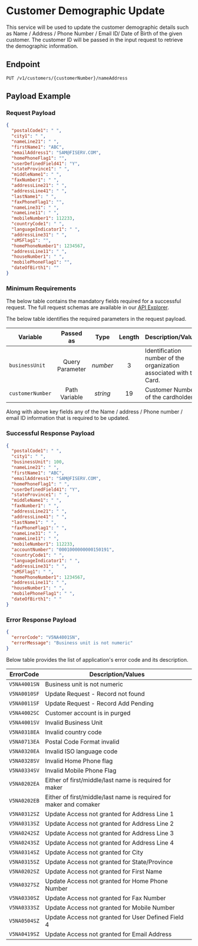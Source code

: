 # Customer Demographic Update

This service will be used to update the customer demographic details such as Name / Address / Phone Number / Email ID/ Date of Birth of the given customer.  The customer ID will be passed in the input request to retrieve the demographic information. 

## Endpoint

`PUT /v1/customers/{customerNumber}/nameAddress`

## Payload Example

### Request Payload

```json
{
  "postalCode1": " ",
  "city1": " ",
  "nameLine21": " ",
  "firstName1": "ABC",
  "emailAddress1": "SAM@FISERV.COM",
  "homePhoneFlag1": "",
  "userDefinedField41": "Y",
  "stateProvince1": " ",
  "middleName1": " ",
  "faxNumber1": " ",
  "addressLine21": " ",
  "addressLine41": " ",
  "lastName1": " ",
  "faxPhoneFlag1": "",
  "nameLine31": " ",
  "nameLine11": " ",
  "mobileNumber1": 112233,
  "countryCode1": " ",
  "languageIndicator1": " ",
  "addressLine31": " ",
  "sMSFlag1": "",
  "homePhoneNumber1": 1234567,
  "addressLine11": " ",
  "houseNumber1": " ",
  "mobilePhoneFlag1": "",
  "dateOfBirth1": ""
}
```

### Minimum Requirements

The below table contains the mandatory fields required for a successful request. The full request schemas are available in our [API Explorer](../api/?type=put&path=/v1/customers/{customerNumber}/nameAddress).

The below table identifies the required parameters in the request payload.

| Variable | Passed as | Type | Length | Description/Values |
| -------- | :-------: | :--: | :------------: | ------------------ |
| `businessUnit` | Query Parameter | *number* | 3 | Identification number of the organization associated with the Card. |
| `customerNumber` | Path Variable | *string* | 19 | Customer Number of the cardholder. |

Along with above key fields any of the Name / address / Phone number / email ID information that is required to be updated.

### Successful Response Payload

```json
{
  "postalCode1": " ",
  "city1": " ",
  "businessUnit": 100,
  "nameLine21": " ",
  "firstName1": "ABC",
  "emailAddress1": "SAM@FISERV.COM",
  "homePhoneFlag1": " ",
  "userDefinedField41": "Y",
  "stateProvince1": " ",
  "middleName1": " ",
  "faxNumber1": " ",
  "addressLine21": " ",
  "addressLine41": " ",
  "lastName1": " ",
  "faxPhoneFlag1": " ",
  "nameLine31": " ",
  "nameLine11": " ",
  "mobileNumber1": 112233,
  "accountNumber": "0001000000000150191",
  "countryCode1": " ",
  "languageIndicator1": " ",
  "addressLine31": " ",
  "sMSFlag1": " ",
  "homePhoneNumber1": 1234567,
  "addressLine11": " ",
  "houseNumber1": " ",
  "mobilePhoneFlag1": " ",
  "dateOfBirth1": " "
} 
```

### Error Response Payload

```json
{
  "errorCode": "V5NA4001SN",
  "errorMessage": "Business unit is not numeric"  
}
```

Below table provides the list of application's error code and its description.

| ErrorCode |  Description/Values |
| --------  | ------------------ |
|`V5NA4001SN` |Business unit is not numeric|
|`V5NA0010SF` |Update Request - Record not found|
|`V5NA0011SF` |Update Request - Record Add Pending|
|`V5NA4002SC` |Customer account is in purged|
|`V5NA4001SV` |Invalid Business Unit|  
|`V5NA0318EA` |Invalid  country  code|
|`V5NA0713EA` |Postal Code Format invalid|
|`V5NA0320EA` |Invalid  ISO language code|
|`V5NA0328SV` |Invalid Home Phone flag|
|`V5NA0334SV` |Invalid  Mobile Phone Flag|
|`V5NA0202EA` |Either of first/middle/last name is required for maker|
|`V5NA0202EB` |Either of first/middle/last name is required for maker and comaker|
|`V5NA0312SZ` |Update Access not granted for Address Line 1|
|`V5NA0313SZ` |Update Access not granted for Address Line 2|
|`V5NA0242SZ` |Update Access not granted for Address Line 3|
|`V5NA0243SZ` |Update Access not granted for Address Line 4|
|`V5NA0314SZ` |Update Access not granted for City|
|`V5NA0315SZ` |Update Access not granted for State/Province|
|`V5NA0202SZ` |Update Access not granted for First Name|
|`V5NA0327SZ` |Update Access not granted for Home Phone Number|
|`V5NA0330SZ` |Update Access not granted for Fax Number|
|`V5NA0333SZ` |Update Access not granted for Mobile Number|
|`V5NA0504SZ` |Update Access not granted for User Defined Field 4|
|`V5NA0419SZ` |Update Access not granted for Email Address|
